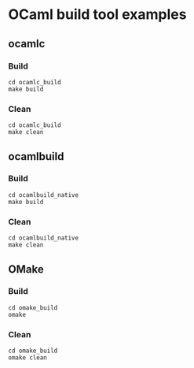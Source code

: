 # OCaml build tool examples

## ocamlc

### Build

```
cd ocamlc_build
make build
```

### Clean

```
cd ocamlc_build
make clean
```


## ocamlbuild

### Build

```
cd ocamlbuild_native
make build
```

### Clean

```
cd ocamlbuild_native
make clean
```

## OMake

### Build

```
cd omake_build
omake
```

### Clean

```
cd omake_build
omake clean
```
